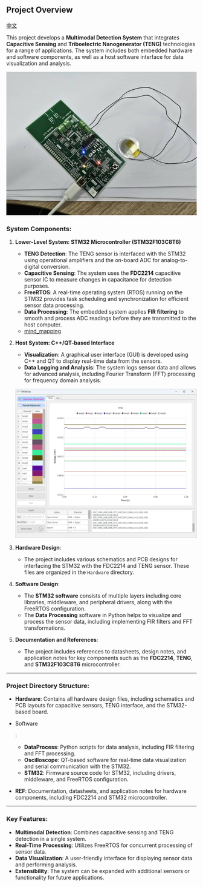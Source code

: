 ## Project Overview

[中文](README_CN.md)

This project develops a **Multimodal Detection System** that integrates **Capacitive Sensing** and **Triboelectric Nanogenerator (TENG)** technologies for a range of applications. The system includes both embedded hardware and software components, as well as a host software interface for data visualization and analysis.

![](.\Hardware\HaredwarImage\main.jpg)

### System Components:

1. **Lower-Level System: STM32 Microcontroller (STM32F103C8T6)**

   - **TENG Detection**: The TENG sensor is interfaced with the STM32 using operational amplifiers and the on-board ADC for analog-to-digital conversion.
   - **Capacitive Sensing**: The system uses the **FDC2214** capacitive sensor IC to measure changes in capacitance for detection purposes.
   - **FreeRTOS**: A real-time operating system (RTOS) running on the STM32 provides task scheduling and synchronization for efficient sensor data processing.
   - **Data Processing**: The embedded system applies **FIR filtering** to smooth and process ADC readings before they are transmitted to the host computer.
   - [mind_mapping](.\Software\STM32\mind_mapping.md)

2. **Host System: C++/QT-based Interface**

   - **Visualization**: A graphical user interface (GUI) is developed using C++ and QT to display real-time data from the sensors.
   - **Data Logging and Analysis**: The system logs sensor data and allows for advanced analysis, including Fourier Transform (FFT) processing for frequency domain analysis.

   ![](.\Software\Oscilloscope\img\main.png)

3. **Hardware Design**:

   - The project includes various schematics and PCB designs for interfacing the STM32 with the FDC2214 and TENG sensor. These files are organized in the `Hardware` directory.

4. **Software Design**:

   - The **STM32 software** consists of multiple layers including core libraries, middleware, and peripheral drivers, along with the FreeRTOS configuration.
   - The **Data Processing** software in Python helps to visualize and process the sensor data, including implementing FIR filters and FFT transformations.

5. **Documentation and References**:

   - The project includes references to datasheets, design notes, and application notes for key components such as the **FDC2214**, **TENG**, and **STM32F103C8T6** microcontroller.

   

------

### Project Directory Structure:

- **Hardware**: Contains all hardware design files, including schematics and PCB layouts for capacitive sensors, TENG interface, and the STM32-based board.

- Software

  :

  - **DataProcess**: Python scripts for data analysis, including FIR filtering and FFT processing.
  - **Oscilloscope**: QT-based software for real-time data visualization and serial communication with the STM32.
  - **STM32**: Firmware source code for STM32, including drivers, middleware, and FreeRTOS configuration.

- **REF**: Documentation, datasheets, and application notes for hardware components, including FDC2214 and STM32 microcontroller.

------

### Key Features:

- **Multimodal Detection**: Combines capacitive sensing and TENG detection in a single system.
- **Real-Time Processing**: Utilizes FreeRTOS for concurrent processing of sensor data.
- **Data Visualization**: A user-friendly interface for displaying sensor data and performing analysis.
- **Extensibility**: The system can be expanded with additional sensors or functionality for future applications.

